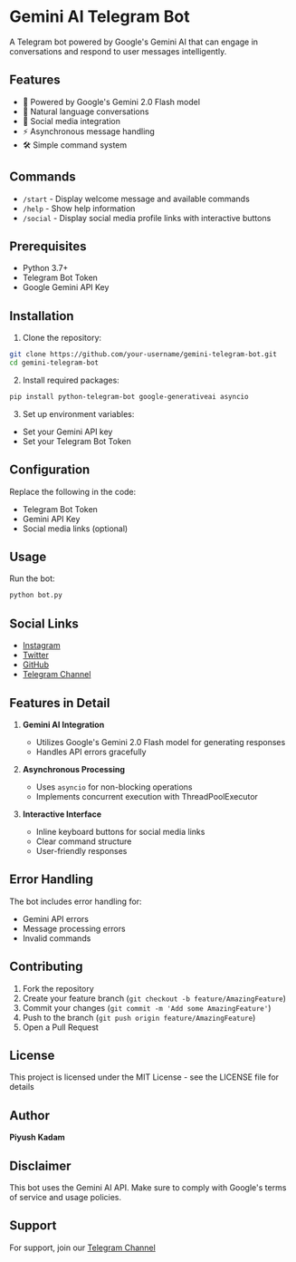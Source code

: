 # Gemini AI Telegram Bot

A Telegram bot powered by Google's Gemini AI that can engage in conversations and respond to user messages intelligently.

## Features

- 🤖 Powered by Google's Gemini 2.0 Flash model
- 💬 Natural language conversations
- 🔗 Social media integration
- ⚡ Asynchronous message handling
- 🛠️ Simple command system

## Commands

- `/start` - Display welcome message and available commands
- `/help` - Show help information
- `/social` - Display social media profile links with interactive buttons

## Prerequisites

- Python 3.7+
- Telegram Bot Token
- Google Gemini API Key

## Installation

1. Clone the repository:
```bash
git clone https://github.com/your-username/gemini-telegram-bot.git
cd gemini-telegram-bot
```

2. Install required packages:
```bash
pip install python-telegram-bot google-generativeai asyncio
```

3. Set up environment variables:
- Set your Gemini API key
- Set your Telegram Bot Token

## Configuration

Replace the following in the code:
- Telegram Bot Token
- Gemini API Key
- Social media links (optional)

## Usage

Run the bot:
```bash
python bot.py
```

## Social Links

- [Instagram](https://www.instagram.com/piyush_kadam96k)
- [Twitter](https://x.com/KadamAmol395841)
- [GitHub](https://github.com/piyushkadam96k)
- [Telegram Channel](https://t.me/piyush_kadam96k)

## Features in Detail

1. **Gemini AI Integration**
   - Utilizes Google's Gemini 2.0 Flash model for generating responses
   - Handles API errors gracefully

2. **Asynchronous Processing**
   - Uses `asyncio` for non-blocking operations
   - Implements concurrent execution with ThreadPoolExecutor

3. **Interactive Interface**
   - Inline keyboard buttons for social media links
   - Clear command structure
   - User-friendly responses

## Error Handling

The bot includes error handling for:
- Gemini API errors
- Message processing errors
- Invalid commands

## Contributing

1. Fork the repository
2. Create your feature branch (`git checkout -b feature/AmazingFeature`)
3. Commit your changes (`git commit -m 'Add some AmazingFeature'`)
4. Push to the branch (`git push origin feature/AmazingFeature`)
5. Open a Pull Request

## License

This project is licensed under the MIT License - see the LICENSE file for details

## Author

**Piyush Kadam**

## Disclaimer

This bot uses the Gemini AI API. Make sure to comply with Google's terms of service and usage policies.

## Support

For support, join our [Telegram Channel](https://t.me/piyush_kadam96k)
